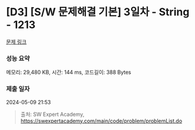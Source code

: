 # [D3] [S/W 문제해결 기본] 3일차 - String - 1213 

[문제 링크](https://swexpertacademy.com/main/code/problem/problemDetail.do?contestProbId=AV14P0c6AAUCFAYi) 

### 성능 요약

메모리: 29,480 KB, 시간: 144 ms, 코드길이: 388 Bytes

### 제출 일자

2024-05-09 21:53



> 출처: SW Expert Academy, https://swexpertacademy.com/main/code/problem/problemList.do